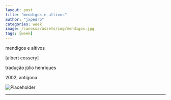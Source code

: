 ```yaml
---
layout: post
title: "mendigos e altivos"
author: "jxpedro"
categories: week
image: /canossa/assets/img/mendigos.jpg
tags: [week]
---
```


<p>mendigos e altivos</p> 
<p>[albert cossery]</p> 
<p>tradução júlio henriques</p> 
<p>2002, antígona</p>

![Placeholder](/canossa/assets/img/mendigos.jpg)

<p></p>

<hr/>